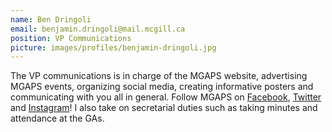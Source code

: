 ```yaml
---
name: Ben Dringoli
email: benjamin.dringoli@mail.mcgill.ca
position: VP Communications
picture: images/profiles/benjamin-dringoli.jpg
---
```


The VP communications is in charge of the MGAPS website, advertising MGAPS events, organizing social media, creating informative posters and communicating with you all in general. Follow MGAPS on [Facebook](https://www.facebook.com/OfficialMGAPS/), [Twitter](https://twitter.com/OfficialMGAPS) and [Instagram](https://www.instagram.com/officialmgaps/)! I also take on secretarial duties such as taking minutes and attendance at the GAs.
